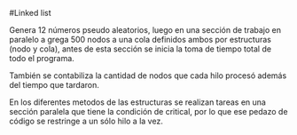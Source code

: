 #Linked list

Genera 12 números pseudo aleatorios, luego en una sección de trabajo en paralelo a grega 500 nodos a una cola definidos ambos por estructuras (nodo y cola), antes de esta sección se inicia la toma de tiempo total de todo el programa. 

También se contabiliza la cantidad de nodos que cada hilo procesó además del tiempo que tardaron.

En los diferentes metodos de las estructuras se realizan tareas en una sección paralela que tiene la condición de critical, por lo que ese pedazo de código se restringe a un sólo hilo a la vez.